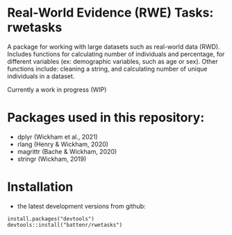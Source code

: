 # Real-World Evidence (RWE) Tasks: rwetasks

A package for working with large datasets such as real-world data (RWD). Includes functions for calculating number of individuals and 
percentage, for different variables (ex: demographic variables, such as age or sex). Other functions include: cleaning a string, and calculating number of 
unique individuals in a dataset. 

Currently a work in progress (WIP)

# Packages used in this repository:
- dplyr (Wickham et al., 2021)
- rlang (Henry & Wickham, 2020)
- magrittr (Bache & Wickham, 2020)
- stringr (Wickham, 2019)

# Installation

- the latest development versions from github: 

```{r}
install.packages("devtools")
devtools::install("battenr/rwetasks")
```


